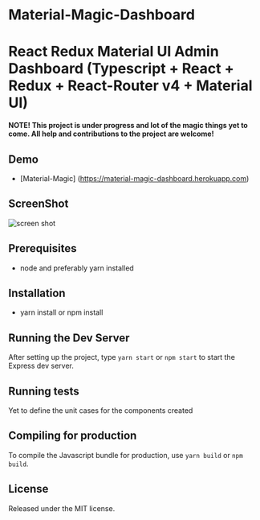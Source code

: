 # Material-Magic-Dashboard

React Redux Material UI Admin Dashboard (Typescript + React + Redux + React-Router v4 + Material UI)
=======================================

**NOTE! This project is under progress and lot of the magic things yet to come.
All help and contributions to the project are welcome!**

Demo
----------------------------------
* [Material-Magic] (https://material-magic-dashboard.herokuapp.com)

ScreenShot
----------------------------------
![screen shot](https://user-images.githubusercontent.com/40633197/52529081-2f367b80-2ca0-11e9-8eb8-d51e5abaaec5.png)

Prerequisites
----------------------------------
* node and preferably yarn installed

Installation
--------------------------------------
* yarn install or npm install

Running the Dev Server
--------------------------------------
After setting up the project, type `yarn start` or `npm start` to start the Express dev server.

Running tests
--------------------------------------
Yet to define the unit cases for the components created

Compiling for production
---------------------------------------
To compile the Javascript bundle for production, use `yarn build` or `npm build`.

License
---------------------------------------
Released under the MIT license.
